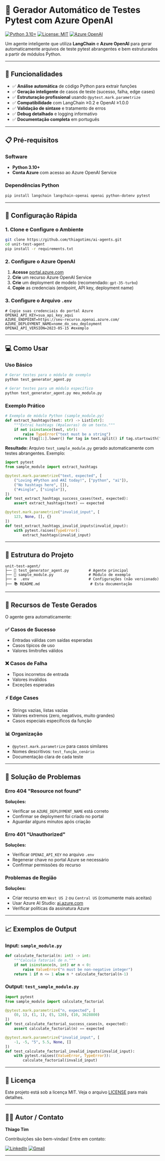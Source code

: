 # 🤖 Gerador Automático de Testes Pytest com Azure OpenAI

[![Python 3.10+](https://img.shields.io/badge/Python-3.10+-3776AB?style=flat&logo=python&logoColor=white)](https://www.python.org/downloads/)
[![License: MIT](https://img.shields.io/badge/License-MIT-yellow.svg)](https://opensource.org/licenses/MIT)
[![Azure OpenAI](https://img.shields.io/badge/Azure-OpenAI-0078d4.svg)](https://azure.microsoft.com/en-us/products/cognitive-services/openai-service/)

Um agente inteligente que utiliza **LangChain** e **Azure OpenAI** para gerar automaticamente arquivos de teste pytest abrangentes e bem estruturados a partir de módulos Python.

----
## 🎯 **Funcionalidades**

- ✅ **Análise automática** de código Python para extrair funções
- ✅ **Geração inteligente** de casos de teste (sucesso, falha, edge cases)
- ✅ **Estruturação profissional** usando `@pytest.mark.parametrize`
- ✅ **Compatibilidade** com LangChain ≥0.2 e OpenAI ≥1.0.0
- ✅ **Validação de sintaxe** e tratamento de erros
- ✅ **Debug detalhado** e logging informativo
- ✅ **Documentação completa** em português

-----
## 📋 **Pré-requisitos**

### Software
- **Python 3.10+**
- **Conta Azure** com acesso ao Azure OpenAI Service

### Dependências Python
```bash
pip install langchain langchain-openai openai python-dotenv pytest
```

-----
## 🚀 **Configuração Rápida**

### 1. Clone e Configure o Ambiente
```bash
git clone https://github.com/thiagotims/ai-agents.git
cd unit-test-agent
pip install -r requirements.txt  
```

### 2. Configure o Azure OpenAI
1. **Acesse** [portal.azure.com](https://portal.azure.com)
2. **Crie** um recurso Azure OpenAI Service
3. **Crie** um deployment de modelo (recomendado: `gpt-35-turbo`)
4. **Copie** as credenciais (endpoint, API key, deployment name)

### 3. Configure o Arquivo `.env`
```env
# Copie suas credenciais do portal Azure
OPENAI_API_KEY=sua_api_key_aqui
AZURE_ENDPOINT=https://seu-recurso.openai.azure.com/
AZURE_DEPLOYMENT_NAME=nome_do_seu_deployment
OPENAI_API_VERSION=2023-05-15 #exemplo
```

-----
## 💻 **Como Usar**

### Uso Básico
```bash
# Gerar testes para o módulo de exemplo
python test_generator_agent.py

# Gerar testes para um módulo específico
python test_generator_agent.py meu_modulo.py
```

### Exemplo Prático
```python
# Exemplo de módulo Python (sample_module.py)
def extract_hashtags(text: str) -> List[str]:
    """Extrai hashtags (#palavras) de um texto."""
    if not isinstance(text, str):
        raise TypeError("text must be a string")
    return [tag[1:].lower() for tag in text.split() if tag.startswith("#")]
```

**Resultado:** Arquivo `test_sample_module.py` gerado automaticamente com testes abrangentes. Exemplo:
```python
import pytest
from sample_module import extract_hashtags

@pytest.mark.parametrize("text, expected", [
    ("Loving #Python and #AI today!", ["python", "ai"]),
    ("No hashtags here", []),
    ("#single", ["single"]),
])
def test_extract_hashtags_success_cases(text, expected):
    assert extract_hashtags(text) == expected

@pytest.mark.parametrize("invalid_input", [
    123, None, [], {}
])
def test_extract_hashtags_invalid_inputs(invalid_input):
    with pytest.raises(TypeError):
        extract_hashtags(invalid_input)
```

-----
## 📁 **Estrutura do Projeto**

```
unit-test-agent/
├── 📜 test_generator_agent.py         # Agente principal
├── 📝 sample_module.py                # Módulo de exemplo
├── ⚙️  .env                           # Configurações (não versionado)
├── 📚 README.md                       # Esta documentação
```

-----
## 🧪 **Recursos de Teste Gerados**

O agente gera automaticamente:

### ✅ **Casos de Sucesso**
- Entradas válidas com saídas esperadas
- Casos típicos de uso
- Valores limítrofes válidos

### ❌ **Casos de Falha**
- Tipos incorretos de entrada
- Valores inválidos
- Exceções esperadas

### ⚡ **Edge Cases**
- Strings vazias, listas vazias
- Valores extremos (zero, negativos, muito grandes)
- Casos especiais específicos da função

### 📊 **Organização**
- `@pytest.mark.parametrize` para casos similares
- Nomes descritivos: `test_função_cenário`
- Documentação clara de cada teste

-----
## 🚨 **Solução de Problemas**

### Erro 404 "Resource not found"

**Soluções:**
- Verificar se `AZURE_DEPLOYMENT_NAME` está correto
- Confirmar se deployment foi criado no portal
- Aguardar alguns minutos após criação

### Erro 401 "Unauthorized"
**Soluções:**
- Verificar `OPENAI_API_KEY` no arquivo `.env`
- Regenerar chave no portal Azure se necessário
- Confirmar permissões do recurso

### Problemas de Região
**Soluções:**
- Criar recurso em `West US 2` ou `Central US` (comumente mais aceitas)
- Usar Azure AI Studio: [ai.azure.com](https://ai.azure.com)
- Verificar políticas da assinatura Azure

-----
## 📈 **Exemplos de Output**

### Input: `sample_module.py`
```python
def calculate_factorial(n: int) -> int:
    """Calcula fatorial de n."""
    if not isinstance(n, int) or n < 0:
        raise ValueError("n must be non-negative integer")
    return 1 if n <= 1 else n * calculate_factorial(n-1)
```

### Output: `test_sample_module.py`
```python
import pytest
from sample_module import calculate_factorial

@pytest.mark.parametrize("n, expected", [
    (0, 1), (1, 1), (5, 120), (10, 3628800)
])
def test_calculate_factorial_success_cases(n, expected):
    assert calculate_factorial(n) == expected

@pytest.mark.parametrize("invalid_input", [
    -1, -5, "5", 5.5, None, []
])
def test_calculate_factorial_invalid_inputs(invalid_input):
    with pytest.raises((ValueError, TypeError)):
        calculate_factorial(invalid_input)
```

-----
## 📝 **Licença**

Este projeto está sob a licença MIT. Veja o arquivo [LICENSE](LICENSE) para mais detalhes.

-----
## 🧑‍💻 Autor / Contato
**Thiago Tim**  

Contribuições são bem-vindas!  Entre em contato:

[![LinkedIn](https://img.shields.io/badge/LinkedIn-0A66C2?style=flat&logo=linkedin&logoColor=white)](https://www.linkedin.com/in/devtim/) [![Gmail](https://img.shields.io/badge/Gmail-D14836?style=flat&logo=gmail&logoColor=white)](mailto:thiagotimdev@gmail.com)

---
